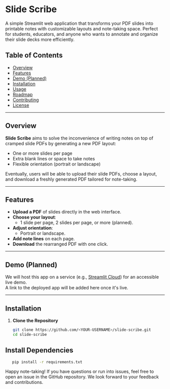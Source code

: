 # Slide Scribe

A simple Streamlit web application that transforms your PDF slides into printable notes with customizable layouts and note-taking space. Perfect for students, educators, and anyone who wants to annotate and organize their slide decks more efficiently.

## Table of Contents
- [Overview](#overview)
- [Features](#features)
- [Demo (Planned)](#demo-planned)
- [Installation](#installation)
- [Usage](#usage)
- [Roadmap](#roadmap)
- [Contributing](#contributing)
- [License](#license)

---

## Overview
**Slide Scribe** aims to solve the inconvenience of writing notes on top of cramped slide PDFs by generating a new PDF layout:
- One or more slides per page
- Extra blank lines or space to take notes
- Flexible orientation (portrait or landscape)

Eventually, users will be able to upload their slide PDFs, choose a layout, and download a freshly generated PDF tailored for note-taking.

---

## Features
- **Upload a PDF** of slides directly in the web interface.
- **Choose your layout**:
  - 1 slide per page, 2 slides per page, or more (planned).
- **Adjust orientation**:
  - Portrait or landscape.
- **Add note lines** on each page.
- **Download** the rearranged PDF with one click.

---

## Demo (Planned)
We will host this app on a service (e.g., [Streamlit Cloud](https://streamlit.io/cloud)) for an accessible live demo.  
A link to the deployed app will be added here once it's live.

---

## Installation
1. **Clone the Repository**  
   ```bash
   git clone https://github.com/<YOUR-USERNAME>/slide-scribe.git
   cd slide-scribe

## Install Dependencies

```bash
   pip install -r requirements.txt
```


Happy note-taking!
If you have questions or run into issues, feel free to open an issue in the GitHub repository. We look forward to your feedback and contributions.
